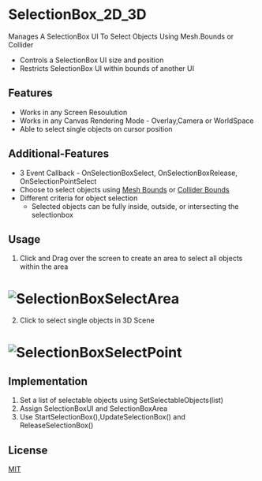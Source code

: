 # SelectionBox_2D_3D
Manages A SelectionBox UI To Select Objects Using Mesh.Bounds or Collider
- Controls a SelectionBox UI size and position
- Restricts SelectionBox UI within bounds of another UI
 
## Features
- Works in any Screen Resoulution
- Works in any Canvas Rendering Mode - Overlay,Camera or WorldSpace
- Able to select single objects on cursor position

## Additional-Features
- 3 Event Callback - OnSelectionBoxSelect, OnSelectionBoxRelease, OnSelectionPointSelect
- Choose to select objects using [Mesh Bounds][MB] or [Collider Bounds][CB]
- Different criteria for object selection
  - Selected objects can be fully inside, outside, or intersecting the selectionbox

## Usage
1. Click and Drag over the screen to create an area to select all objects within the area
# ![SelectionBoxSelectArea](https://user-images.githubusercontent.com/5699978/110730119-de1c5b80-825a-11eb-9b24-589c032d4567.gif)
2. Click to select single objects in 3D Scene
# ![SelectionBoxSelectPoint](https://user-images.githubusercontent.com/5699978/110730125-dfe61f00-825a-11eb-9595-4bce90882b2b.gif)

## Implementation
1. Set a list of selectable objects using SetSelectableObjects(list)
2. Assign SelectionBoxUI and SelectionBoxArea
3. Use StartSelectionBox(),UpdateSelectionBox() and ReleaseSelectionBox()
 
## License
[MIT][L]

[L]: https://github.com/frozonnorth/SelectionBox_2D_3D/blob/main/LICENSE
[MB]: https://docs.unity3d.com/ScriptReference/Mesh-bounds.html
[CB]: https://docs.unity3d.com/ScriptReference/Collider-bounds.html
